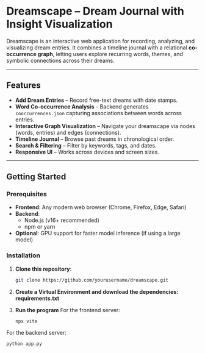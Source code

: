 # Dreamscape –  Dream Journal with Insight Visualization

Dreamscape is an interactive web application for recording, analyzing, and visualizing dream entries. It combines a timeline journal with a relational **co-occurrence graph**, letting users explore recurring words, themes, and symbolic connections across their dreams.

---

##  Features

- **Add Dream Entries** – Record free-text dreams with date stamps.
- **Word Co-occurrence Analysis** – Backend generates `cooccurrences.json` capturing associations between words across entries.
- **Interactive Graph Visualization** – Navigate your dreamscape via nodes (words, entries) and edges (connections).
- **Timeline Journal** – Browse past dreams in chronological order.
- **Search & Filtering** – Filter by keywords, tags, and dates.
- **Responsive UI** – Works across devices and screen sizes.

---

## Getting Started

### Prerequisites
- **Frontend**: Any modern web browser (Chrome, Firefox, Edge, Safari)
- **Backend**:
  - Node.js (v16+ recommended)
  - npm or yarn
- **Optional**: GPU support for faster model inference (if using a large model)

### Installation

1. **Clone this repository**:
   ```bash
   git clone https://github.com/yourusername/dreamscape.git
2. **Create a Virtual Environment and download the dependencies: requirements.txt**

5. **Run the program**
   For the frontend server:
    ``` bash
   npx vite
   ```
  For the backend server:
   ``` bash
   python app.py
   ```

